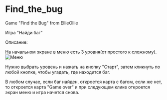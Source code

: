 # Find_the_bug
Game "Find the Bug"
from EllieOllie

Игра "Найди баг"

Описание:

На начальном экране в меню есть 3 уровня(от простого к сложному).![Меню](https://user-images.githubusercontent.com/82253017/131373630-3e863ec4-35a1-4f63-a4d0-14d11d8ebfe8.jpg)

Нужно выбрать уровень и нажать на кнопку "Старт", затем кликнуть по любой кнопке, чтобы угадать, где находится баг.

В любом случае, если баг найден, откроется карта с багом, если же нет, то откроется карта "Game over" и при следующем клике откроется экран меню и игра начется снова.
